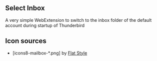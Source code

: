## Select Inbox
A very simple WebExtension to switch to the inbox folder of the default account during startup of Thunderbird

## Icon sources

* [icons8-mailbox-*.png] by [Flat Style](https://icons8.com/icon/18631/mailbox)
